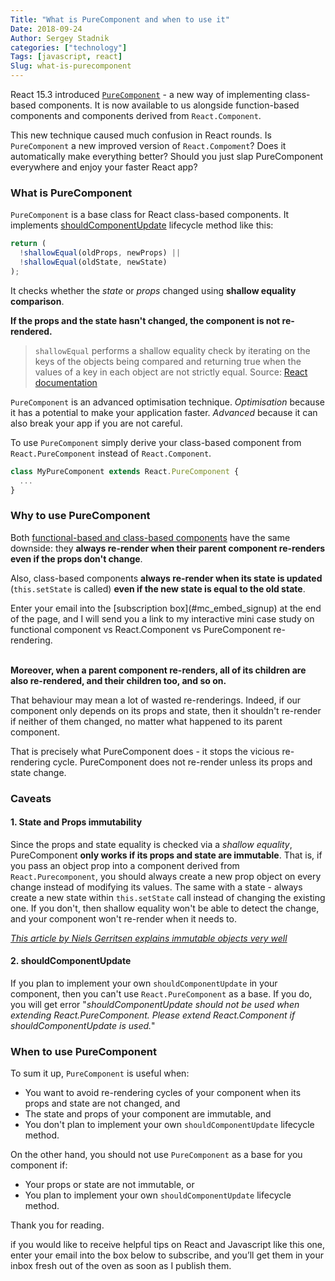 ```yaml
---
Title: "What is PureComponent and when to use it"
Date: 2018-09-24
Author: Sergey Stadnik
categories: ["technology"]
Tags: [javascript, react]
Slug: what-is-purecomponent
---
```


React 15.3 introduced [`PureComponent`](https://reactjs.org/docs/react-api.html#reactcomponent) - a new way of implementing class-based components. It is now available to us alongside function-based components and components derived from `React.Component`.

This new technique caused much confusion in React rounds. Is `PureComponent` a new improved version of `React.Compoment`? Does it automatically make everything better? Should you just slap PureComponent everywhere and enjoy your faster React app?

<!--more-->

### What is PureComponent

`PureComponent` is a base class for React class-based components. It implements [shouldComponentUpdate](https://reactjs.org/docs/react-component.html#shouldcomponentupdate) lifecycle method like this:

```javascript
return (
  !shallowEqual(oldProps, newProps) ||
  !shallowEqual(oldState, newState)
);
```

It checks whether the *state* or *props* changed using **shallow equality comparison**.

**If the props and the state hasn't changed, the component is not re-rendered.**

> `shallowEqual` performs a shallow equality check by iterating on the keys of the objects being compared and returning true when the values of a key in each object are not strictly equal.
> Source: [React documentation](https://reactjs.org/docs/shallow-compare.html)

`PureComponent` is an advanced optimisation technique. *Optimisation* because it has a potential to make your application faster. *Advanced* because it can also break your app if you are not careful.

To use `PureComponent` simply derive your class-based component from `React.PureComponent` instead of `React.Component`.

```javascript
class MyPureComponent extends React.PureComponent {
  ...
}
```

### Why to use PureComponent

Both [functional-based and class-based components](https://ozmoroz.com/2018/08/react-functional-vs-class-components/) have the same downside: they **always re-render when their parent component re-renders even if the props don't change**.

Also, class-based components **always re-render when its state is updated** (`this.setState` is called) **even if the new state is equal to the old state**.

<div class="card bg-light">
  <div class="card-body">
    Enter your email into the [subscription box](#mc_embed_signup) at the end of the page, and I will send you a link to my interactive mini case study on functional component vs React.Component vs PureComponent re-rendering.
  </div>
</div>
<br/>

**Moreover, when a parent component re-renders, all of its children are also re-rendered, and their children too, and so on.**

That behaviour may mean a lot of wasted re-renderings. Indeed, if our component only depends on its props and state, then it shouldn't re-render if neither of them changed, no matter what happened to its parent component.

That is precisely what PureComponent does - it stops the vicious re-rendering cycle. PureComponent does not re-render unless its props and state change.

### Caveats

#### 1. State and Props immutability

Since the props and state equality is checked via a *shallow equality*, PureComponent **only works if its props and state are immutable**. That is, if you pass an object prop into a component derived from `React.Purecomponent`,  you should always create a new prop object on every change instead of modifying its values. The same with a state - always create a new state within `this.setState` call instead of changing the existing one. If you don't, then shallow equality won't be able to detect the change, and your component won't re-render when it needs to.

*[This article by Niels Gerritsen explains immutable objects very well](https://wecodetheweb.com/2016/02/12/immutable-javascript-using-es6-and-beyond/)*

#### 2. shouldComponentUpdate

If you plan to implement your own `shouldComponentUpdate` in your component, then you can't use `React.PureComponent` as a base. If you do, you will get error "*shouldComponentUpdate should not be used when extending React.PureComponent. Please extend React.Component if shouldComponentUpdate is used.*"

### When to use PureComponent

To sum it up, `PureComponent` is useful when:

- You want to avoid re-rendering cycles of your component when its props and state are not changed, and
- The state and props of your component are immutable, and
- You don't plan to implement your own `shouldComponentUpdate` lifecycle method.

On the other hand, you should not use `PureComponent` as a base for you component if:

- Your props or state are not immutable, or
- You plan to implement your own `shouldComponentUpdate` lifecycle method.

Thank you for reading.

if you would like to receive helpful tips on React and Javascript like this one, enter your email into the box below to subscribe, and you’ll get them in your inbox fresh out of the oven as soon as I publish them.